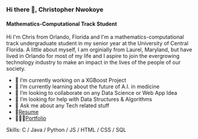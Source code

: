 ### Hi there 👋, Christopher Nwokoye
#### Mathematics-Computational Track Student
Hi I'm Chris from Orlando, Florida and I'm a mathematics-computational track undergraduate student in my senior year at the University of Central Florida. A little about myself, I am orginially from Laurel, Maryland, but have lived in Orlando for most of my life and I aspire to join the evergrowing technology industry to make an impact in the lives of the people of our society.

- 🔭 I’m currently working on a XGBoost Project
- 🌱 I’m currently learning about the future of A.I. in medicine
- 👯 I’m looking to collaborate on any Data Science or Web App Idea
- 🤔 I’m looking for help with Data Structures & Algorithms
- 💬 Ask me about any Tech related stuff
- 📄[Resume](https://fascinating-rugelach-eef608.netlify.app/assets/Resume-Christopher-Nwokoye.pdf)
- 👨🏽‍💻[Portfolio](https://fascinating-rugelach-eef608.netlify.app/)

Skills: C / Java / Python / JS / HTML / CSS / SQL

<!--
**cnwokoye1/cnwokoye1** is a ✨ _special_ ✨ repository because its `README.md` (this file) appears on your GitHub profile.

Here are some ideas to get you started:

- 🔭 I’m currently working on ...
- 🌱 I’m currently learning ...
- 👯 I’m looking to collaborate on ...
- 🤔 I’m looking for help with ...
- 💬 Ask me about ...
- 📫 How to reach me: ...
- 😄 Pronouns: ...
- ⚡ Fun fact: ...
-->
